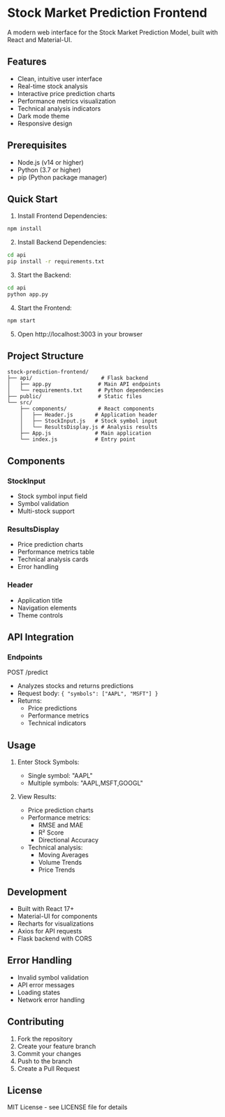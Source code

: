 # Stock Market Prediction Frontend

A modern web interface for the Stock Market Prediction Model, built with React and Material-UI.

## Features

- Clean, intuitive user interface
- Real-time stock analysis
- Interactive price prediction charts
- Performance metrics visualization
- Technical analysis indicators
- Dark mode theme
- Responsive design

## Prerequisites

- Node.js (v14 or higher)
- Python (3.7 or higher)
- pip (Python package manager)

## Quick Start

1. Install Frontend Dependencies:
```bash
npm install
```

2. Install Backend Dependencies:
```bash
cd api
pip install -r requirements.txt
```

3. Start the Backend:
```bash
cd api
python app.py
```

4. Start the Frontend:
```bash
npm start
```

5. Open http://localhost:3003 in your browser

## Project Structure

```
stock-prediction-frontend/
├── api/                      # Flask backend
│   ├── app.py               # Main API endpoints
│   └── requirements.txt     # Python dependencies
├── public/                  # Static files
└── src/
    ├── components/          # React components
    │   ├── Header.js       # Application header
    │   ├── StockInput.js   # Stock symbol input
    │   └── ResultsDisplay.js # Analysis results
    ├── App.js              # Main application
    └── index.js            # Entry point
```

## Components

### StockInput
- Stock symbol input field
- Symbol validation
- Multi-stock support

### ResultsDisplay
- Price prediction charts
- Performance metrics table
- Technical analysis cards
- Error handling

### Header
- Application title
- Navigation elements
- Theme controls

## API Integration

### Endpoints

POST /predict
- Analyzes stocks and returns predictions
- Request body: `{ "symbols": ["AAPL", "MSFT"] }`
- Returns:
  * Price predictions
  * Performance metrics
  * Technical indicators

## Usage

1. Enter Stock Symbols:
   - Single symbol: "AAPL"
   - Multiple symbols: "AAPL,MSFT,GOOGL"

2. View Results:
   - Price prediction charts
   - Performance metrics:
     * RMSE and MAE
     * R² Score
     * Directional Accuracy
   - Technical analysis:
     * Moving Averages
     * Volume Trends
     * Price Trends

## Development

- Built with React 17+
- Material-UI for components
- Recharts for visualizations
- Axios for API requests
- Flask backend with CORS

## Error Handling

- Invalid symbol validation
- API error messages
- Loading states
- Network error handling

## Contributing

1. Fork the repository
2. Create your feature branch
3. Commit your changes
4. Push to the branch
5. Create a Pull Request

## License

MIT License - see LICENSE file for details
